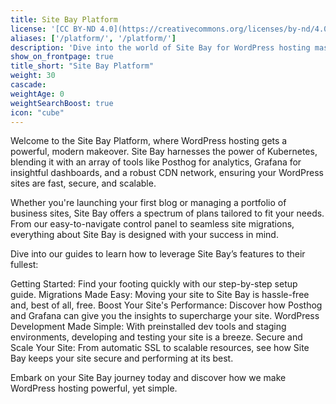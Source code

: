 ```yaml
---
title: Site Bay Platform
license: '[CC BY-ND 4.0](https://creativecommons.org/licenses/by-nd/4.0)'
aliases: ['/platform/', '/platform/']
description: 'Dive into the world of Site Bay for WordPress hosting mastery!'
show_on_frontpage: true
title_short: "Site Bay Platform"
weight: 30
cascade:
weightAge: 0
weightSearchBoost: true
icon: "cube"
---
```


Welcome to the Site Bay Platform, where WordPress hosting gets a powerful, modern makeover. Site Bay harnesses the power of Kubernetes, blending it with an array of tools like Posthog for analytics, Grafana for insightful dashboards, and a robust CDN network, ensuring your WordPress sites are fast, secure, and scalable.

Whether you're launching your first blog or managing a portfolio of business sites, Site Bay offers a spectrum of plans tailored to fit your needs. From our easy-to-navigate control panel to seamless site migrations, everything about Site Bay is designed with your success in mind.

Dive into our guides to learn how to leverage Site Bay’s features to their fullest:

Getting Started: Find your footing quickly with our step-by-step setup guide.
Migrations Made Easy: Moving your site to Site Bay is hassle-free and, best of all, free.
Boost Your Site's Performance: Discover how Posthog and Grafana can give you the insights to supercharge your site.
WordPress Development Made Simple: With preinstalled dev tools and staging environments, developing and testing your site is a breeze.
Secure and Scale Your Site: From automatic SSL to scalable resources, see how Site Bay keeps your site secure and performing at its best.

Embark on your Site Bay journey today and discover how we make WordPress hosting powerful, yet simple.